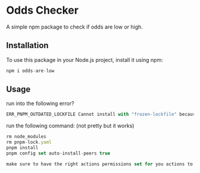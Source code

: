 # Odds Checker

A simple npm package to check if odds are low or high.

## Installation

To use this package in your Node.js project, install it using npm:

```js
npm i odds-are-low
```

## Usage

run into the following error?

```js
ERR_PNPM_OUTDATED_LOCKFILE Cannot install with "frozen-lockfile" because pnpm-lock.yaml is not up to date with package.json
```

run the following command:
(not pretty but it works)

```js
rm node_modules
rm pnpm-lock.yaml
pnpm install
pnpm config set auto-install-peers true
```

```js
make sure to have the right actions permissions set for you actions to run by going into the setting of your repo and then into the actions tab and then into the permissions tab and then make sure that the actions permissions are set to read and write
```
